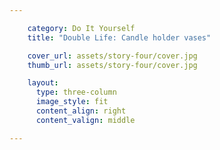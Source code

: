 ```yaml
---

    category: Do It Yourself
    title: "Double Life: Candle holder vases"

    cover_url: assets/story-four/cover.jpg
    thumb_url: assets/story-four/cover.jpg

    layout:
      type: three-column
      image_style: fit
      content_align: right
      content_valign: middle

---
```

